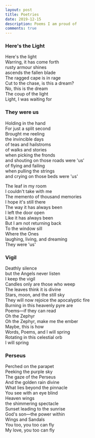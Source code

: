 ```yaml
---
layout: post
title: Poetries
date: 2019-12-15
description: Poems I am proud of
comments: true
---
```



### **Here's the Light** <br>
Here's the light <br>
Warring, it has come forth <br>
rusty armour shines <br>
ascends the fallen blade <br>
The ragged cape is in rage <br>
Cut to the chase, is this a dream? <br>
No, this is the dream <br>
The coup of the light <br>
Light, I was waiting for <br>


### **They were us** <br>
Holding in the hand <br>
For just a split second <br>
Brought me reeling<br>
the invincible days<br>
of teas and hailstroms<br>
of walks and stories<br>
when picking the fronds<br>
and shouting on those roads were 'us'<br>
of flying and failing<br>
when pulling the strings<br>
and crying on those beds were 'us'<br>

The leaf in my room<br>
I couldn't take with me<br>
The memento of thousand memories<br>
I hope it's still there<br>
The way it has always been<br>
I left the door open<br>
Like it has always been<br>
But I am not returning back<br>
To the window sill<br>
Where the Ones<br>
laughing, living, and dreaming<br>
They were 'us'<br>



### **Vigil** <br>
Deathly silence<br>
but the Angels never listen<br>
I keep the vigil<br>
Candles only are those who weep<br>
The leaves think it is divine<br>
Stars, moon, and the still sky<br>
They will now rejoice the apocalyptic fire<br>
Burning in this heavenly pyre are<br>
Poems—if they can read<br>
Oh the Zephyr<br>
Oh the Zephyr, make me the ember<br>
Maybe, this is how<br>
Words, Poems, and I will spring<br>
Rotating in this celestial orb<br>
I will spring<br>


### **Perseus** <br>
Perched on the parapet<br>
Peeking the purple sky<br>
The gaze of the Perseus<br>
And the golden rain divine<br>
What lies beyond the pinnacle<br>
You see with an eye blind<br>
Heaven wings<br>
the shimmering spectacle<br>
Sunset leading to the sunrise<br>
God's son—the power within<br>
Wings and Sandals<br>
You too, you too can fly<br>
My love, you too can fly<br>


















